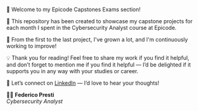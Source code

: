 👋 Welcome to my Epicode Capstones Exams section!

📁 This repository has been created to showcase my capstone projects for each month I spent in the Cybersecurity Analyst course at Epicode.

🚀 From the first to the last project, I've grown a lot, and I'm continuously working to improve!

💡 Thank you for reading! Feel free to share my work if you find it helpful, and don’t forget to mention me if you find it helpful — I’d be delighted if it supports you in any way with your studies or career.

🤝 Let’s connect on [LinkedIn](https://www.linkedin.com/in/federico-presti/) — I’d love to hear your thoughts!

👨‍💻 **Federico Presti**  
*Cybersecurity Analyst*
